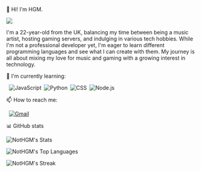 :wave: Hi! I'm HGM. 

![](https://komarev.com/ghpvc/?username=nothgm&color=blueviolet&style=flat-square)

I'm a 22-year-old from the UK, balancing my time between being a music artist, hosting gaming servers, and indulging in various tech hobbies. While I'm not a professional developer yet, I'm eager to learn different programming languages and see what I can create with them. My journey is all about mixing my love for music and gaming with a growing interest in technology.

🌱 I'm currently learning:

&ensp;![JavaScript](https://img.shields.io/badge/-JavaScript-000000?style=flat-square&logo=JavaScript)&ensp;![Python](https://img.shields.io/badge/python-3670A0?style=for-the-badge&logo=python&logoColor=ffdd54)&ensp;![CSS](https://img.shields.io/badge/CSS3-1572B6?style=for-the-badge&logo=css3&logoColor=white)&ensp;![Node.js](https://img.shields.io/badge/-Node.js-303030?style=flat-square&logo=Node.js)

📫 How to reach me:

&ensp;[![Gmail](https://img.shields.io/badge/-Gmail-C71610?style=flat-square&logo=Gmail&logoColor=FFFFFF)](mailto:george@hgmartist.net)

:bar_chart: GitHub stats

![NotHGM's Stats](https://github-readme-stats.vercel.app/api?username=NotHGM&theme=vue-dark&show_icons=true&hide_border=true&count_private=true)

![NotHGM's Top Languages](https://github-readme-stats.vercel.app/api/top-langs/?username=NotHGM&theme=vue-dark&show_icons=true&hide_border=true&layout=compact)

![NotHGM's Streak](https://github-readme-streak-stats.herokuapp.com/?user=NotHGM&theme=vue-dark&hide_border=true)

